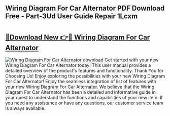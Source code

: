 ## Wiring Diagram For Car Alternator PDF Download Free - Part-3Ud User Guide Repair 1Lcxm

# <h2><a href="http://dfu70bk.blite.top/?on=Wiring+Diagram+For+Car+Alternator">🔗Download New 👉🔴 Wiring Diagram For Car Alternator</a></h2>

[![Wiring Diagram For Car Alternator download](https://i.imgur.com/lujVjoI.png)](http://dfu70bk.blite.top/?on=Wiring+Diagram+For+Car+Alternator)
Get started with your new Wiring Diagram For Car Alternator today! This user manual provides a detailed overview of the product's features and functionality. Thank You for Choosing Us! Enjoy exploring the possibilities with your new Wiring Diagram For Car Alternator! Enjoy the seamless integration of list of features with your new Wiring Diagram For Car Alternator. We believe that the Wiring Diagram For Car Alternator has been a detailed and informative guide in your quest to understand the functions and capabilities of your new item. If you need any assistance or have any questions, our customer service team is always available.
